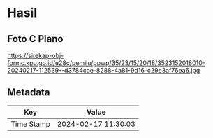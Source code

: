 # Hasil

## Foto C Plano

https://sirekap-obj-formc.kpu.go.id/e28c/pemilu/ppwp/35/23/15/20/18/3523152018010-20240217-112539--d3784cae-8288-4a81-9d16-c29e3af76ea6.jpg


## Metadata

| Key        | Value               |
| ---------- | ------------------- |
| Time Stamp | 2024-02-17 11:30:03 |



